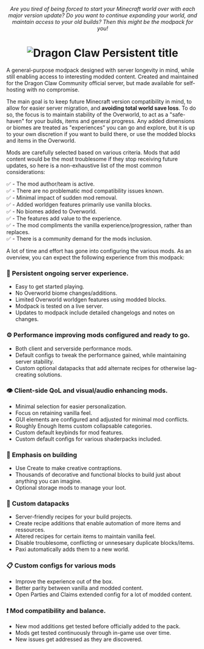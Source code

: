 <div align="center">

_<center>Are you tired of being forced to start your Minecraft world over with each major version update? Do you want to continue expanding your world, and maintain access to your old builds? Then this might be the modpack for you!</center>_

</div>

# <center>![Dragon Claw Persistent title](https://cdn.modrinth.com/data/cached_images/0ea2dd76c449e5e371677e3a46daa373c72e6b02.png)</center>
A general-purpose modpack designed with server longevity in mind, while still enabling access to interesting modded content. Created and maintained for the Dragon Claw Community official server, but made available for self-hosting with no compromise.

The main goal is to keep future Minecraft version compatibility in mind, to allow for easier server migration, and **avoiding total world save loss**. To do so, the focus is to maintain stability of the Overworld, to act as a "safe-haven" for your builds, items and general progress. Any added dimensions or biomes are treated as "experiences" you can go and explore, but it is up to your own discretion if you want to build there, or use the modded blocks and items in the Overworld.

Mods are carefully selected based on various criteria. Mods that add content would be the most troublesome if they stop receiving future updates, so here is a non-exhaustive list of the most common considerations:

✅ - The mod author/team is active.\
✅ - There are no problematic mod compatibility issues known.\
✅ - Minimal impact of sudden mod removal.\
✅ - Added worldgen features primarily use vanilla blocks.\
✅ - No biomes added to Overworld.\
✅ - The features add value to the experience.\
✅ - The mod compliments the vanilla experience/progression, rather than replaces.\
✅ - There is a community demand for the mods inclusion.

A lot of time and effort has gone into configuring the various mods. As an overview, you can expect the following experience from this modpack:

### 💎 Persistent ongoing server experience.
- Easy to get started playing.
- No Overworld biome changes/additions.
- Limited Overworld worldgen features using modded blocks.
- Modpack is tested on a live server.
- Updates to modpack include detailed changelogs and notes on changes.

### ⚙ Performance improving mods configured and ready to go.
- Both client and serverside performance mods.
- Default configs to tweak the performance gained, while maintaining server stability.
- Custom optional datapacks that add alternate recipes for otherwise lag-creating solutions.

### 👁 Client-side QoL and visual/audio enhancing mods.
- Minimal selection for easier personalization.
- Focus on retaining vanilla feel.
- GUI elements are configured and adjusted for minimal mod conflicts.
- Roughly Enough Items custom collapsable categories.
- Custom default keybinds for mod features.
- Custom default configs for various shaderpacks included.

### 🧱 Emphasis on building 
- Use Create to make creative contraptions.
- Thousands of decorative and functional blocks to build just about anything you can imagine.
- Optional storage mods to manage your loot.

### 📁 Custom datapacks
- Server-friendly recipes for your build projects.
- Create recipe additions that enable automation of more items and ressources.
- Altered recipes for certain items to maintain vanilla feel.
- Disable troublesome, conflicting or unnesesary duplicate blocks/items.
- Paxi automatically adds them to a new world.

### 📋 Custom configs for various mods
- Improve the experience out of the box.
- Better parity between vanilla and modded content.
- Open Parties and Claims extended config for a lot of modded content.

### ❗ Mod compatibility and balance.
- New mod additions get tested before officially added to the pack.
- Mods get tested continuously through in-game use over time.
- New issues get addressed as they are discovered.
